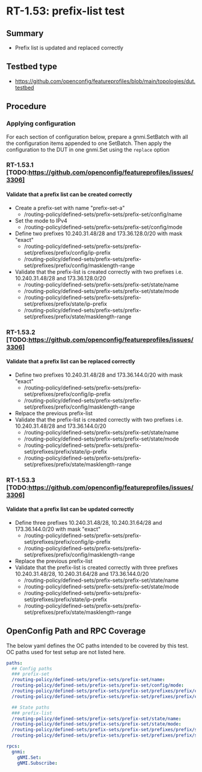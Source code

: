 # RT-1.53: prefix-list test

## Summary

- Prefix list is updated and replaced correctly

## Testbed type

*   https://github.com/openconfig/featureprofiles/blob/main/topologies/dut.testbed

## Procedure

### Applying configuration

For each section of configuration below, prepare a gnmi.SetBatch  with all the configuration items appended to one SetBatch. Then apply the configuration to the DUT in one gnmi.Set using the `replace` option

### RT-1.53.1 [TODO:https://github.com/openconfig/featureprofiles/issues/3306]
#### Validate that a prefix list can be created correctly
*   Create a prefix-set with name "prefix-set-a"
    *   /routing-policy/defined-sets/prefix-sets/prefix-set/config/name
*   Set the mode to IPv4
    *   /routing-policy/defined-sets/prefix-sets/prefix-set/config/mode
*   Define two prefixes 10.240.31.48/28 and 173.36.128.0/20 with mask "exact"
    *   /routing-policy/defined-sets/prefix-sets/prefix-set/prefixes/prefix/config/ip-prefix
    *   /routing-policy/defined-sets/prefix-sets/prefix-set/prefixes/prefix/config/masklength-range
*   Validate that the prefix-list is created correctly with two prefixes i.e. 10.240.31.48/28 and 173.36.128.0/20
    *   /routing-policy/defined-sets/prefix-sets/prefix-set/state/name
    *   /routing-policy/defined-sets/prefix-sets/prefix-set/state/mode
    *   /routing-policy/defined-sets/prefix-sets/prefix-set/prefixes/prefix/state/ip-prefix
    *   /routing-policy/defined-sets/prefix-sets/prefix-set/prefixes/prefix/state/masklength-range

### RT-1.53.2 [TODO:https://github.com/openconfig/featureprofiles/issues/3306]
#### Validate that a prefix list can be replaced correctly
*   Define two prefixes 10.240.31.48/28 and 173.36.144.0/20 with mask "exact"
    *   /routing-policy/defined-sets/prefix-sets/prefix-set/prefixes/prefix/config/ip-prefix
    *   /routing-policy/defined-sets/prefix-sets/prefix-set/prefixes/prefix/config/masklength-range
*   Relpace the previous prefix-list
*   Validate that the prefix-list is created correctly with two prefixes i.e. 10.240.31.48/28 and 173.36.144.0/20
    *   /routing-policy/defined-sets/prefix-sets/prefix-set/state/name
    *   /routing-policy/defined-sets/prefix-sets/prefix-set/state/mode
    *   /routing-policy/defined-sets/prefix-sets/prefix-set/prefixes/prefix/state/ip-prefix
    *   /routing-policy/defined-sets/prefix-sets/prefix-set/prefixes/prefix/state/masklength-range

### RT-1.53.3 [TODO:https://github.com/openconfig/featureprofiles/issues/3306]
#### Validate that a prefix list can be updated correctly
*   Define three prefixes 10.240.31.48/28, 10.240.31.64/28 and 173.36.144.0/20 with mask "exact"
    *   /routing-policy/defined-sets/prefix-sets/prefix-set/prefixes/prefix/config/ip-prefix
    *   /routing-policy/defined-sets/prefix-sets/prefix-set/prefixes/prefix/config/masklength-range
*   Replace the previous prefix-list
*   Validate that the prefix-list is created correctly with three prefixes 10.240.31.48/28, 10.240.31.64/28 and 173.36.144.0/20
    *   /routing-policy/defined-sets/prefix-sets/prefix-set/state/name
    *   /routing-policy/defined-sets/prefix-sets/prefix-set/state/mode
    *   /routing-policy/defined-sets/prefix-sets/prefix-set/prefixes/prefix/state/ip-prefix
    *   /routing-policy/defined-sets/prefix-sets/prefix-set/prefixes/prefix/state/masklength-range

## OpenConfig Path and RPC Coverage

The below yaml defines the OC paths intended to be covered by this test. OC
paths used for test setup are not listed here.

```yaml
paths:
  ## Config paths
  ### prefix-set
  /routing-policy/defined-sets/prefix-sets/prefix-set/name:
  /routing-policy/defined-sets/prefix-sets/prefix-set/config/mode:
  /routing-policy/defined-sets/prefix-sets/prefix-set/prefixes/prefix/config/ip-prefix:
  /routing-policy/defined-sets/prefix-sets/prefix-set/prefixes/prefix/config/masklength-range:

  ## State paths
  ### prefix-list
  /routing-policy/defined-sets/prefix-sets/prefix-set/state/name:
  /routing-policy/defined-sets/prefix-sets/prefix-set/state/mode:
  /routing-policy/defined-sets/prefix-sets/prefix-set/prefixes/prefix/state/ip-prefix:
  /routing-policy/defined-sets/prefix-sets/prefix-set/prefixes/prefix/state/masklength-range:

rpcs:
  gnmi:
    gNMI.Set:
    gNMI.Subscribe:
```
